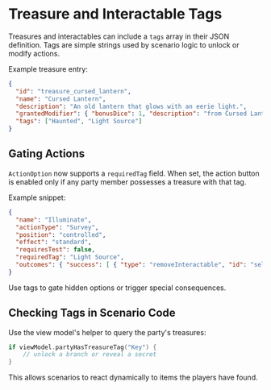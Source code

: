 # Treasure and Interactable Tags

Treasures and interactables can include a `tags` array in their JSON definition.
Tags are simple strings used by scenario logic to unlock or modify actions.

Example treasure entry:
```json
{
  "id": "treasure_cursed_lantern",
  "name": "Cursed Lantern",
  "description": "An old lantern that glows with an eerie light.",
  "grantedModifier": { "bonusDice": 1, "description": "from Cursed Lantern" },
  "tags": ["Haunted", "Light Source"]
}
```

## Gating Actions
`ActionOption` now supports a `requiredTag` field. When set, the action
button is enabled only if any party member possesses a treasure with that tag.

Example snippet:
```json
{
  "name": "Illuminate",
  "actionType": "Survey",
  "position": "controlled",
  "effect": "standard",
  "requiresTest": false,
  "requiredTag": "Light Source",
  "outcomes": { "success": [ { "type": "removeInteractable", "id": "self" } ] }
}
```
Use tags to gate hidden options or trigger special consequences.

## Checking Tags in Scenario Code
Use the view model's helper to query the party's treasures:
```swift
if viewModel.partyHasTreasureTag("Key") {
    // unlock a branch or reveal a secret
}
```
This allows scenarios to react dynamically to items the players have found.
